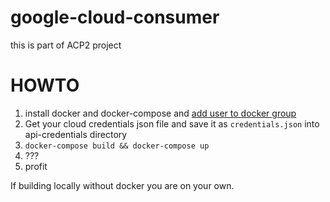 # google-cloud-consumer

this is part of ACP2 project

# HOWTO
1. install docker and docker-compose and [add user to docker group](https://docs.docker.com/install/linux/linux-postinstall/)
2. Get your cloud credentials json file and save it as `credentials.json` into api-credentials directory
2. `docker-compose build && docker-compose up`
3. ???
4. profit

If building locally without docker you are on your own. 
